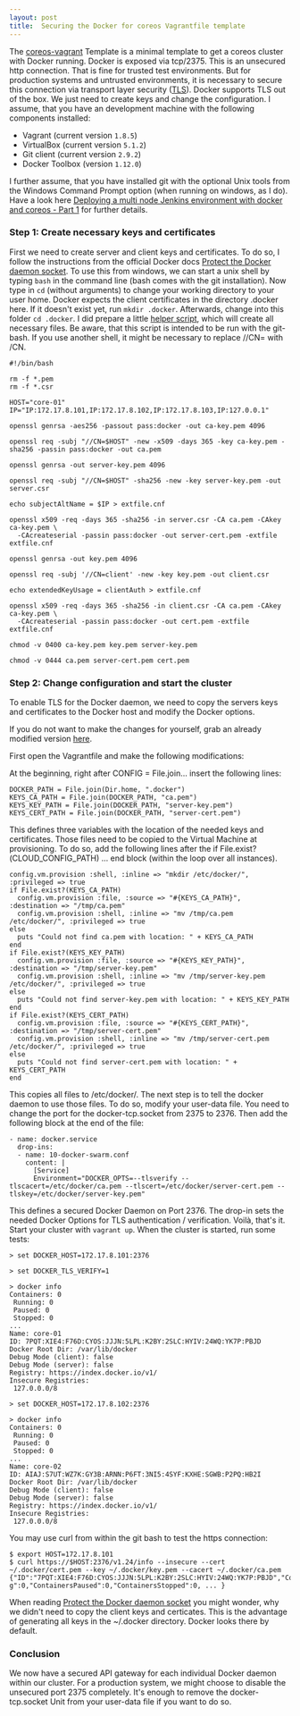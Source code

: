 ```yaml
---
layout: post
title:  Securing the Docker for coreos Vagrantfile template
---
```

The [coreos-vagrant](https://github.com/coreos/coreos-vagrant) Template is a minimal template to get a coreos cluster with Docker running. Docker is exposed via tcp/2375. This is an unsecured http connection. That is fine for trusted test environments. But for production systems and untrusted environments, it is necessary to secure this connection via transport layer security ([TLS](https://en.wikipedia.org/wiki/Transport_Layer_Security)). Docker supports TLS out of the box. We just need to create keys and change the configuration.
I assume, that you have an development machine with the following components installed:

- Vagrant (current version `1.8.5`)
- VirtualBox (current version `5.1.2`)
- Git client (current version `2.9.2`)
- Docker Toolbox (version `1.12.0`)

I further assume, that you have installed git with the optional Unix tools from the Windows Command Prompt option (when running on windows, as I do). Have a look here [Deploying a multi node Jenkins environment with docker and coreos - Part 1](/Master-Slave-Jenkins-With-Docker-Part1/) for further details.

### Step 1: Create necessary keys and certificates
First we need to create server and client keys and certificates. To do so, I follow the instructions from the official Docker docs [Protect the Docker daemon socket](https://docs.docker.com/engine/security/https/). To use this from windows, we can start a unix shell by typing ```bash``` in the command line (bash comes with the git installation). Now type in ```cd``` (without arguments) to change your working directory to your user home. Docker expects the client certificates in the directory .docker here. If it doesn't exist yet, run ```mkdir .docker```. Afterwards, change into this folder ```cd .docker```. I did prepare a little [helper script](https://raw.githubusercontent.com/ender74/secured-coreos-vagrant/master/create_keys.sh), which will create all necessary files. Be aware, that this script is intended to be run with the git-bash. If you use another shell, it might be necessary to replace //CN= with /CN.

```
#!/bin/bash

rm -f *.pem
rm -f *.csr

HOST="core-01"
IP="IP:172.17.8.101,IP:172.17.8.102,IP:172.17.8.103,IP:127.0.0.1"

openssl genrsa -aes256 -passout pass:docker -out ca-key.pem 4096

openssl req -subj "//CN=$HOST" -new -x509 -days 365 -key ca-key.pem -sha256 -passin pass:docker -out ca.pem

openssl genrsa -out server-key.pem 4096

openssl req -subj "//CN=$HOST" -sha256 -new -key server-key.pem -out server.csr

echo subjectAltName = $IP > extfile.cnf

openssl x509 -req -days 365 -sha256 -in server.csr -CA ca.pem -CAkey ca-key.pem \
  -CAcreateserial -passin pass:docker -out server-cert.pem -extfile extfile.cnf

openssl genrsa -out key.pem 4096

openssl req -subj '//CN=client' -new -key key.pem -out client.csr

echo extendedKeyUsage = clientAuth > extfile.cnf

openssl x509 -req -days 365 -sha256 -in client.csr -CA ca.pem -CAkey ca-key.pem \
  -CAcreateserial -passin pass:docker -out cert.pem -extfile extfile.cnf

chmod -v 0400 ca-key.pem key.pem server-key.pem

chmod -v 0444 ca.pem server-cert.pem cert.pem
```

### Step 2: Change configuration and start the cluster
To enable TLS for the Docker daemon, we need to copy the servers keys and certificates to the Docker host and modify the Docker options.

If you do not want to make the changes for yourself, grab an already modified version [here](https://github.com/ender74/secured-coreos-vagrant).

First open the Vagrantfile and make the following modifications:

At the beginning, right after CONFIG = File.join... insert the following lines:

```
DOCKER_PATH = File.join(Dir.home, ".docker")
KEYS_CA_PATH = File.join(DOCKER_PATH, "ca.pem")
KEYS_KEY_PATH = File.join(DOCKER_PATH, "server-key.pem")
KEYS_CERT_PATH = File.join(DOCKER_PATH, "server-cert.pem")
```
This defines three variables with the location of the needed keys and certificates. Those files need to be copied to the Virtual Machine at provisioning. To do so, add the following lines after the if File.exist?(CLOUD_CONFIG_PATH) ... end block (within the loop over all instances).

```
config.vm.provision :shell, :inline => "mkdir /etc/docker/", :privileged => true
if File.exist?(KEYS_CA_PATH)
  config.vm.provision :file, :source => "#{KEYS_CA_PATH}", :destination => "/tmp/ca.pem"
  config.vm.provision :shell, :inline => "mv /tmp/ca.pem /etc/docker/", :privileged => true
else
  puts "Could not find ca.pem with location: " + KEYS_CA_PATH
end
if File.exist?(KEYS_KEY_PATH)
  config.vm.provision :file, :source => "#{KEYS_KEY_PATH}", :destination => "/tmp/server-key.pem"
  config.vm.provision :shell, :inline => "mv /tmp/server-key.pem /etc/docker/", :privileged => true
else
  puts "Could not find server-key.pem with location: " + KEYS_KEY_PATH
end
if File.exist?(KEYS_CERT_PATH)
  config.vm.provision :file, :source => "#{KEYS_CERT_PATH}", :destination => "/tmp/server-cert.pem"
  config.vm.provision :shell, :inline => "mv /tmp/server-cert.pem /etc/docker/", :privileged => true
else
  puts "Could not find server-cert.pem with location: " + KEYS_CERT_PATH
end
```

This copies all files to /etc/docker/. The next step is to tell the docker daemon to use those files. To do so, modify your user-data file. You need to change the port for the docker-tcp.socket from 2375 to 2376. Then add the following block at the end of the file:

```
- name: docker.service
  drop-ins:
  - name: 10-docker-swarm.conf
    content: |
      [Service]
      Environment="DOCKER_OPTS=--tlsverify --tlscacert=/etc/docker/ca.pem --tlscert=/etc/docker/server-cert.pem --tlskey=/etc/docker/server-key.pem"
```

This defines a secured Docker Daemon on Port 2376. The drop-in sets the needed Docker Options for TLS authentication / verification. Voilà, that's it. Start your cluster with ```vagrant up```. When the cluster is started, run some tests:

```
> set DOCKER_HOST=172.17.8.101:2376

> set DOCKER_TLS_VERIFY=1

> docker info
Containers: 0
 Running: 0
 Paused: 0
 Stopped: 0
...
Name: core-01
ID: 7PQT:XIE4:F76D:CYOS:JJJN:5LPL:K2BY:2SLC:HYIV:24WQ:YK7P:PBJD
Docker Root Dir: /var/lib/docker
Debug Mode (client): false
Debug Mode (server): false
Registry: https://index.docker.io/v1/
Insecure Registries:
 127.0.0.0/8

> set DOCKER_HOST=172.17.8.102:2376

> docker info
Containers: 0
 Running: 0
 Paused: 0
 Stopped: 0
...
Name: core-02
ID: AIAJ:S7UT:WZ7K:GY3B:ARNN:P6FT:3NI5:4SYF:KXHE:SGWB:P2PQ:HB2I
Docker Root Dir: /var/lib/docker
Debug Mode (client): false
Debug Mode (server): false
Registry: https://index.docker.io/v1/
Insecure Registries:
 127.0.0.0/8
```

You may use curl from within the git bash to test the https connection:

```
$ export HOST=172.17.8.101
$ curl https://$HOST:2376/v1.24/info --insecure --cert ~/.docker/cert.pem --key ~/.docker/key.pem --cacert ~/.docker/ca.pem
{"ID":"7PQT:XIE4:F76D:CYOS:JJJN:5LPL:K2BY:2SLC:HYIV:24WQ:YK7P:PBJD","Containers":0,"ContainersRunnin
g":0,"ContainersPaused":0,"ContainersStopped":0, ... }
```

When reading [Protect the Docker daemon socket](https://docs.docker.com/engine/security/https/) you might wonder, why we didn't need to copy the client keys and certicates. This is the advantage of generating all keys in the ~/.docker directory. Docker looks there by default.

### Conclusion
We now have a secured API gateway for each individual Docker daemon within our cluster. For a production system, we might choose to disable the unsecured port 2375 completely. It's enough to remove the docker-tcp.socket Unit from your user-data file if you want to do so.
